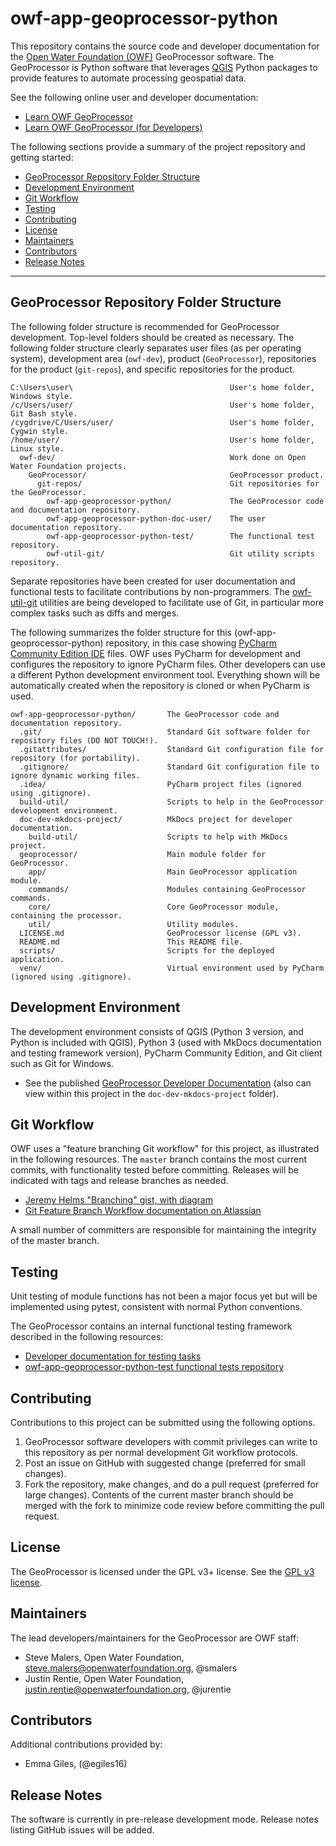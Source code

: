 # owf-app-geoprocessor-python #

This repository contains the source code and developer documentation for the
[Open Water Foundation (OWF)](http://openwaterfoundation.org) GeoProcessor software.
The GeoProcessor is Python software that leverages [QGIS](https://www.qgis.org) Python packages to provide
features to automate processing geospatial data.

See the following online user and developer documentation:

* [Learn OWF GeoProcessor](http://learn.openwaterfoundation.org/owf-app-geoprocessor-python-doc-user/)
* [Learn OWF GeoProcessor (for Developers)](http://learn.openwaterfoundation.org/owf-app-geoprocessor-python-doc-dev/)

The following sections provide a summary of the project repository and getting started:

* [GeoProcessor Repository Folder Structure](#geoprocessor-repository-folder-structure)
* [Development Environment](#development-environment)
* [Git Workflow](#git-workflow)
* [Testing](#testing)
* [Contributing](#contributing)
* [License](#license)
* [Maintainers](#maintainers)
* [Contributors](#contributors)
* [Release Notes](#release-notes)

-----

## GeoProcessor Repository Folder Structure ##

The following folder structure is recommended for GeoProcessor development.
Top-level folders should be created as necessary.
The following folder structure clearly separates user files (as per operating system),
development area (`owf-dev`),
product (`GeoProcessor`), repositories for the product (`git-repos`),
and specific repositories for the product.

```text
C:\Users\user\                                   User's home folder, Windows style.
/c/Users/user/                                   User's home folder, Git Bash style.
/cygdrive/C/Users/user/                          User's home folder, Cygwin style.
/home/user/                                      User's home folder, Linux style.
  owf-dev/                                       Work done on Open Water Foundation projects.
    GeoProcessor/                                GeoProcessor product.
      git-repos/                                 Git repositories for the GeoProcessor.
        owf-app-geoprocessor-python/             The GeoProcessor code and documentation repository.
        owf-app-geoprocessor-python-doc-user/    The user documentation repository.
        owf-app-geoprocessor-python-test/        The functional test repository.
        owf-util-git/                            Git utility scripts repository.

```

Separate repositories have been created for user documentation and functional tests to facilitate contributions by non-programmers.
The [owf-util-git](https://github.com/OpenWaterFoundation/owf-util-git) utilities are being developed
to facilitate use of Git, in particular more complex tasks such as diffs and merges.

The following summarizes the folder structure for this (owf-app-geoprocessor-python) repository,
in this case showing [PyCharm Community Edition IDE](https://www.jetbrains.com/pycharm/download) files.
OWF uses PyCharm for development and configures the repository to ignore PyCharm files.
Other developers can use a different Python development environment tool.
Everything shown will be automatically created when the repository is cloned
or when PyCharm is used.

```text
owf-app-geoprocessor-python/       The GeoProcessor code and documentation repository.
  .git/                            Standard Git software folder for repository files (DO NOT TOUCH!).
  .gitattributes/                  Standard Git configuration file for repository (for portability).
  .gitignore/                      Standard Git configuration file to ignore dynamic working files.
  .idea/                           PyCharm project files (ignored using .gitignore).
  build-util/                      Scripts to help in the GeoProcessor development environment.
  doc-dev-mkdocs-project/          MkDocs project for developer documentation.
    build-util/                    Scripts to help with MkDocs project.
  geoprocessor/                    Main module folder for GeoProcessor.
    app/                           Main GeoProcessor application module.
    commands/                      Modules containing GeoProcessor commands.
    core/                          Core GeoProcessor module, containing the processor.
    util/                          Utility modules.
  LICENSE.md                       GeoProcessor license (GPL v3).
  README.md                        This README file.
  scripts/                         Scripts for the deployed application.
  venv/                            Virtual environment used by PyCharm (ignored using .gitignore).
```

## Development Environment ##

The development environment consists of QGIS (Python 3 version, and Python is included with QGIS),
Python 3 (used with MkDocs documentation and testing framework version), PyCharm Community Edition,
and Git client such as Git for Windows.

* See the published [GeoProcessor Developer Documentation](http://learn.openwaterfoundation.org/owf-app-geoprocessor-python-doc-dev/)
(also can view within this project in the `doc-dev-mkdocs-project` folder).

## Git Workflow ##

OWF uses a "feature branching Git workflow" for this project, as illustrated in the following resources.
The `master` branch contains the most current commits, with functionality tested before committing.
Releases will be indicated with tags and release branches as needed.

* [Jeremy Helms "Branching" gist, with diagram](https://gist.github.com/digitaljhelms/4287848)
* [Git Feature Branch Workflow documentation on Atlassian](https://www.atlassian.com/git/tutorials/comparing-workflows/feature-branch-workflow)

A small number of committers are responsible for maintaining the integrity of the master branch.

## Testing ##

Unit testing of module functions has not been a major focus yet but will be implemented using pytest,
consistent with normal Python conventions.

The GeoProcessor contains an internal functional testing framework described in the following resources:

* [Developer documentation for testing tasks](http://learn.openwaterfoundation.org/owf-app-geoprocessor-python-doc-dev/dev-tasks/dev-tasks/#testing)
* [owf-app-geoprocessor-python-test functional tests repository](https://github.com/OpenWaterFoundation/owf-app-geoprocessor-python-test)

## Contributing ##

Contributions to this project can be submitted using the following options.

1. GeoProcessor software developers with commit privileges can write to this repository
as per normal development Git workflow protocols.
2. Post an issue on GitHub with suggested change (preferred for small changes).
3. Fork the repository, make changes, and do a pull request (preferred for large changes).
Contents of the current master branch should be merged with the fork to minimize
code review before committing the pull request.

## License ##

The GeoProcessor is licensed under the GPL v3+ license.  See the [GPL v3 license](LICENSE.md).

## Maintainers ##

The lead developers/maintainers for the GeoProcessor are OWF staff:

* Steve Malers, Open Water Foundation, [steve.malers@openwaterfoundation.org](mailto:steve.malers@openwaterfoundation.org), @smalers
* Justin Rentie, Open Water Foundation, [justin.rentie@openwaterfoundation.org](mailto:justin.rentie@openwaterfoundation.org), @jurentie

## Contributors ##

Additional contributions provided by:

* Emma Giles, (@egiles16)

## Release Notes ##

The software is currently in pre-release development mode.
Release notes listing GitHub issues will be added.
